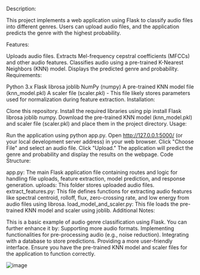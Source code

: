 Description:

This project implements a web application using Flask to classify audio files into different genres. Users can upload audio files, and the application predicts the genre with the highest probability.

Features:

Uploads audio files.
Extracts Mel-frequency cepstral coefficients (MFCCs) and other audio features.
Classifies audio using a pre-trained K-Nearest Neighbors (KNN) model.
Displays the predicted genre and probability.
Requirements:

Python 3.x
Flask
librosa
joblib
NumPy (numpy)
A pre-trained KNN model file (knn_model.pkl)
A scaler file (scaler.pkl) - This file likely stores parameters used for normalization during feature extraction.
Installation:

Clone this repository.
Install the required libraries using pip install Flask librosa joblib numpy.
Download the pre-trained KNN model (knn_model.pkl) and scaler file (scaler.pkl) and place them in the project directory.
Usage:

Run the application using python app.py.
Open http://127.0.0.1:5000/ (or your local development server address) in your web browser.
Click "Choose File" and select an audio file.
Click "Upload."
The application will predict the genre and probability and display the results on the webpage.
Code Structure:

app.py: The main Flask application file containing routes and logic for handling file uploads, feature extraction, model prediction, and response generation.
uploads: This folder stores uploaded audio files.
extract_features.py: This file defines functions for extracting audio features like spectral centroid, rolloff, flux, zero-crossing rate, and low energy from audio files using librosa.
load_model_and_scaler.py: This file loads the pre-trained KNN model and scaler using joblib.
Additional Notes:

This is a basic example of audio genre classification using Flask. You can further enhance it by:
Supporting more audio formats.
Implementing functionalities for pre-processing audio (e.g., noise reduction).
Integrating with a database to store predictions.
Providing a more user-friendly interface.
Ensure you have the pre-trained KNN model and scaler files for the application to function correctly.

![image](https://github.com/Thanhxuan11/Music-Genre-Classification/assets/117796081/2f3c630d-715b-4854-9d57-41f14820a1b6)
